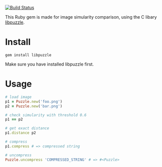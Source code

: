 [![Build Status](https://travis-ci.org/tonytonyjan/libpuzzle_ruby.svg?branch=master)](https://travis-ci.org/tonytonyjan/libpuzzle_ruby)

This Ruby gem is made for image simularity comparison, using the C libary [libpuzzle](http://www.pureftpd.org/project/libpuzzle).

# Install

```
gem install libpuzzle
```

Make sure you have installed libpuzzle first.

# Usage

```ruby
# load image
p1 = Puzzle.new('foo.png')
p2 = Puzzle.new('bar.png')

# check simularity with threshold 0.6
p1 == p2

# get exact distance
p1.distance p2

# compress
p1.compress # => compressed string

# uncompress
Puzzle.uncompress 'COMPRESSED_STRING' # => #<Puzzle>
```
